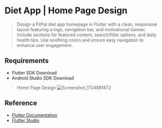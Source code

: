 # Diet App | Home Page Design 
>Design a FitPal diet app homepage in Flutter with a clean, responsive layout featuring a logo, navigation bar, and motivational banner. Include sections for featured content, search/filter options, and daily health tips. Use soothing colors and ensure easy navigation to enhance user engagement.

## Requirements
- Flutter SDK Download
- Android Studio SDK Download

>Home Page Design
![Screenshot_1724881872](https://github.com/user-attachments/assets/8ad21ce7-a9c9-4e25-8bd0-20d00b609551)



## Reference 
- [Flutter Documentation](https://docs.flutter.dev/)
- [Flutter Studio](https://flutterstudio.app/)
 
